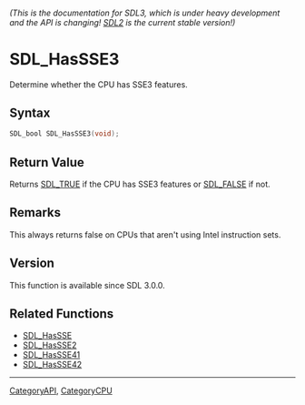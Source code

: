 ###### (This is the documentation for SDL3, which is under heavy development and the API is changing! [SDL2](https://wiki.libsdl.org/SDL2/) is the current stable version!)
# SDL_HasSSE3

Determine whether the CPU has SSE3 features.

## Syntax

```c
SDL_bool SDL_HasSSE3(void);

```

## Return Value

Returns [SDL_TRUE](SDL_TRUE) if the CPU has SSE3 features or
[SDL_FALSE](SDL_FALSE) if not.

## Remarks

This always returns false on CPUs that aren't using Intel instruction sets.

## Version

This function is available since SDL 3.0.0.

## Related Functions

* [SDL_HasSSE](SDL_HasSSE)
* [SDL_HasSSE2](SDL_HasSSE2)
* [SDL_HasSSE41](SDL_HasSSE41)
* [SDL_HasSSE42](SDL_HasSSE42)

----
[CategoryAPI](CategoryAPI), [CategoryCPU](CategoryCPU)


